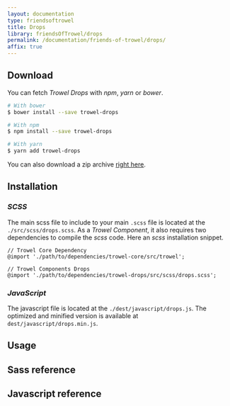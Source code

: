 ```yaml
---
layout: documentation
type: friendsoftrowel
title: Drops
library: friendsOfTrowel/drops
permalink: /documentation/friends-of-trowel/drops/
affix: true
---
```


## Download

You can fetch *Trowel Drops* with *npm*, *yarn* or *bower*.

```bash
# With bower
$ bower install --save trowel-drops

# With npm
$ npm install --save trowel-drops

# With yarn
$ yarn add trowel-drops
```

You can also download a zip archive [right here](https://github.com/FriendsOfTrowel/Drops/archive/master.zip).

## Installation

### *SCSS*
The main scss file to include to your main `.scss` file is located at the `./src/scss/drops.scss`. As a *Trowel Component*, it also requires two dependencies to compile the *scss* code. Here an *scss* installation snippet.

```
// Trowel Core Dependency
@import './path/to/dependencies/trowel-core/src/trowel';

// Trowel Components Drops
@import './path/to/dependencies/trowel-drops/src/scss/drops.scss';
```

### *JavaScript*
The javascript file is located at the `./dest/javascript/drops.js`. The optimized and minified version is available at `dest/javascript/drops.min.js`.

## Usage

## Sass reference

## Javascript reference